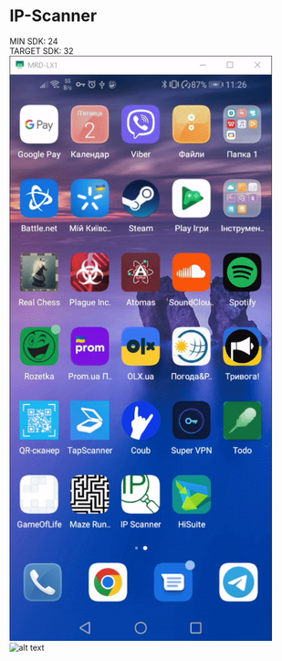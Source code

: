 # IP-Scanner
MIN SDK: 24\
TARGET SDK: 32\
![alt text](https://github.com/ICalmPersonI/IP-Scanner/blob/master/gifs/1.gif)
![alt text](https://github.com/ICalmPersonI/IP-Scanner/blob/master/gifs/2.gif)
